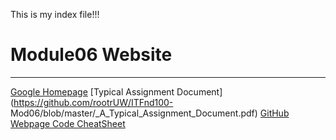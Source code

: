 This is my index file!!!
# Module06 Website
---
[Google Homepage](https://www.google.com "Google's Homepage")
[Typical Assignment Document](https://github.com/rootrUW/ITFnd100-
Mod06/blob/master/_A_Typical_Assignment_Document.pdf)
[GitHub Webpage Code CheatSheet](https://github.com/adam-p/markdownhere/wiki/Markdown-Cheatsheet)
